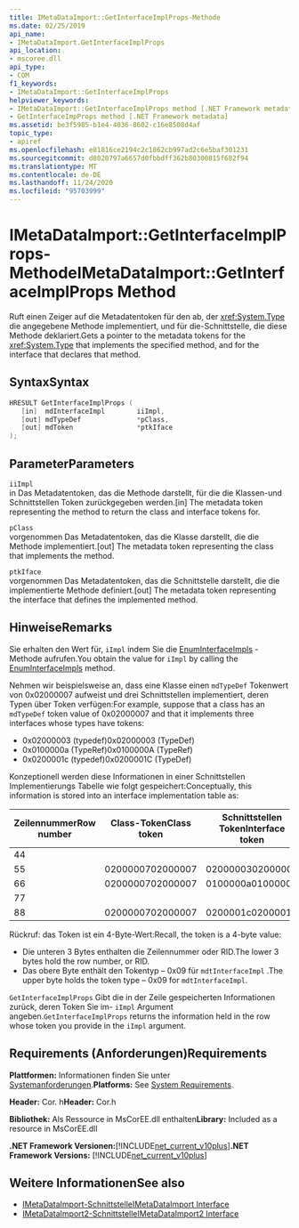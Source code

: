 ```yaml
---
title: IMetaDataImport::GetInterfaceImplProps-Methode
ms.date: 02/25/2019
api_name:
- IMetaDataImport.GetInterfaceImplProps
api_location:
- mscoree.dll
api_type:
- COM
f1_keywords:
- IMetaDataImport::GetInterfaceImplProps
helpviewer_keywords:
- IMetaDataImport::GetInterfaceImplProps method [.NET Framework metadata]
- GetInterfaceImpProps method [.NET Framework metadata]
ms.assetid: be3f5985-b1e4-4036-8602-c16e8508d4af
topic_type:
- apiref
ms.openlocfilehash: e81816ce2194c2c1862cb997ad2c6e5baf301231
ms.sourcegitcommit: d8020797a6657d0fbbdff362b80300815f682f94
ms.translationtype: MT
ms.contentlocale: de-DE
ms.lasthandoff: 11/24/2020
ms.locfileid: "95703999"
---
```

# <a name="imetadataimportgetinterfaceimplprops-method"></a><span data-ttu-id="c447e-102">IMetaDataImport::GetInterfaceImplProps-Methode</span><span class="sxs-lookup"><span data-stu-id="c447e-102">IMetaDataImport::GetInterfaceImplProps Method</span></span>

<span data-ttu-id="c447e-103">Ruft einen Zeiger auf die Metadatentoken für den ab, der <xref:System.Type> die angegebene Methode implementiert, und für die-Schnittstelle, die diese Methode deklariert.</span><span class="sxs-lookup"><span data-stu-id="c447e-103">Gets a pointer to the metadata tokens for the <xref:System.Type> that implements the specified method, and for the interface that declares that method.</span></span>
  
## <a name="syntax"></a><span data-ttu-id="c447e-104">Syntax</span><span class="sxs-lookup"><span data-stu-id="c447e-104">Syntax</span></span>  
  
```cpp  
HRESULT GetInterfaceImplProps (  
   [in]  mdInterfaceImpl        iiImpl,  
   [out] mdTypeDef              *pClass,  
   [out] mdToken                *ptkIface  
);  
```  
  
## <a name="parameters"></a><span data-ttu-id="c447e-105">Parameter</span><span class="sxs-lookup"><span data-stu-id="c447e-105">Parameters</span></span>  

 `iiImpl`  
 <span data-ttu-id="c447e-106">in Das Metadatentoken, das die Methode darstellt, für die die Klassen-und Schnittstellen Token zurückgegeben werden.</span><span class="sxs-lookup"><span data-stu-id="c447e-106">[in] The metadata token representing the method to return the class and interface tokens for.</span></span>  
  
 `pClass`  
 <span data-ttu-id="c447e-107">vorgenommen Das Metadatentoken, das die Klasse darstellt, die die Methode implementiert.</span><span class="sxs-lookup"><span data-stu-id="c447e-107">[out] The metadata token representing the class that implements the method.</span></span>  
  
 `ptkIface`  
 <span data-ttu-id="c447e-108">vorgenommen Das Metadatentoken, das die Schnittstelle darstellt, die die implementierte Methode definiert.</span><span class="sxs-lookup"><span data-stu-id="c447e-108">[out] The metadata token representing the interface that defines the implemented method.</span></span>  

## <a name="remarks"></a><span data-ttu-id="c447e-109">Hinweise</span><span class="sxs-lookup"><span data-stu-id="c447e-109">Remarks</span></span>

 <span data-ttu-id="c447e-110">Sie erhalten den Wert für, `iImpl` indem Sie die [EnumInterfaceImpls](imetadataimport-enuminterfaceimpls-method.md) -Methode aufrufen.</span><span class="sxs-lookup"><span data-stu-id="c447e-110">You obtain the value for `iImpl` by calling the [EnumInterfaceImpls](imetadataimport-enuminterfaceimpls-method.md) method.</span></span>

 <span data-ttu-id="c447e-111">Nehmen wir beispielsweise an, dass eine Klasse einen `mdTypeDef` Tokenwert von 0x02000007 aufweist und drei Schnittstellen implementiert, deren Typen über Token verfügen:</span><span class="sxs-lookup"><span data-stu-id="c447e-111">For example, suppose that a class has an `mdTypeDef` token value of 0x02000007 and that it implements three interfaces whose types have tokens:</span></span>

- <span data-ttu-id="c447e-112">0x02000003 (typedef)</span><span class="sxs-lookup"><span data-stu-id="c447e-112">0x02000003 (TypeDef)</span></span>
- <span data-ttu-id="c447e-113">0x0100000a (TypeRef)</span><span class="sxs-lookup"><span data-stu-id="c447e-113">0x0100000A (TypeRef)</span></span>
- <span data-ttu-id="c447e-114">0x0200001c (typedef)</span><span class="sxs-lookup"><span data-stu-id="c447e-114">0x0200001C (TypeDef)</span></span>

<span data-ttu-id="c447e-115">Konzeptionell werden diese Informationen in einer Schnittstellen Implementierungs Tabelle wie folgt gespeichert:</span><span class="sxs-lookup"><span data-stu-id="c447e-115">Conceptually, this information is stored into an interface implementation table as:</span></span>

| <span data-ttu-id="c447e-116">Zeilennummer</span><span class="sxs-lookup"><span data-stu-id="c447e-116">Row number</span></span> | <span data-ttu-id="c447e-117">Class-Token</span><span class="sxs-lookup"><span data-stu-id="c447e-117">Class token</span></span> | <span data-ttu-id="c447e-118">Schnittstellen Token</span><span class="sxs-lookup"><span data-stu-id="c447e-118">Interface token</span></span> |
|------------|-------------|-----------------|
| <span data-ttu-id="c447e-119">4</span><span class="sxs-lookup"><span data-stu-id="c447e-119">4</span></span>          |             |                 |
| <span data-ttu-id="c447e-120">5</span><span class="sxs-lookup"><span data-stu-id="c447e-120">5</span></span>          | <span data-ttu-id="c447e-121">02000007</span><span class="sxs-lookup"><span data-stu-id="c447e-121">02000007</span></span>    | <span data-ttu-id="c447e-122">02000003</span><span class="sxs-lookup"><span data-stu-id="c447e-122">02000003</span></span>        |
| <span data-ttu-id="c447e-123">6</span><span class="sxs-lookup"><span data-stu-id="c447e-123">6</span></span>          | <span data-ttu-id="c447e-124">02000007</span><span class="sxs-lookup"><span data-stu-id="c447e-124">02000007</span></span>    | <span data-ttu-id="c447e-125">0100000a</span><span class="sxs-lookup"><span data-stu-id="c447e-125">0100000A</span></span>        |
| <span data-ttu-id="c447e-126">7</span><span class="sxs-lookup"><span data-stu-id="c447e-126">7</span></span>          |             |                 |
| <span data-ttu-id="c447e-127">8</span><span class="sxs-lookup"><span data-stu-id="c447e-127">8</span></span>          | <span data-ttu-id="c447e-128">02000007</span><span class="sxs-lookup"><span data-stu-id="c447e-128">02000007</span></span>    | <span data-ttu-id="c447e-129">0200001c</span><span class="sxs-lookup"><span data-stu-id="c447e-129">0200001C</span></span>        |

<span data-ttu-id="c447e-130">Rückruf: das Token ist ein 4-Byte-Wert:</span><span class="sxs-lookup"><span data-stu-id="c447e-130">Recall, the token is a 4-byte value:</span></span>

- <span data-ttu-id="c447e-131">Die unteren 3 Bytes enthalten die Zeilennummer oder RID.</span><span class="sxs-lookup"><span data-stu-id="c447e-131">The lower 3 bytes hold the row number, or RID.</span></span>
- <span data-ttu-id="c447e-132">Das obere Byte enthält den Tokentyp – 0x09 für `mdtInterfaceImpl` .</span><span class="sxs-lookup"><span data-stu-id="c447e-132">The upper byte holds the token type – 0x09 for `mdtInterfaceImpl`.</span></span>

<span data-ttu-id="c447e-133">`GetInterfaceImplProps` Gibt die in der Zeile gespeicherten Informationen zurück, deren Token Sie im- `iImpl` Argument angeben.</span><span class="sxs-lookup"><span data-stu-id="c447e-133">`GetInterfaceImplProps` returns the information held in the row whose token you provide in the `iImpl` argument.</span></span>
  
## <a name="requirements"></a><span data-ttu-id="c447e-134">Requirements (Anforderungen)</span><span class="sxs-lookup"><span data-stu-id="c447e-134">Requirements</span></span>  

 <span data-ttu-id="c447e-135">**Plattformen:** Informationen finden Sie unter [Systemanforderungen](../../get-started/system-requirements.md).</span><span class="sxs-lookup"><span data-stu-id="c447e-135">**Platforms:** See [System Requirements](../../get-started/system-requirements.md).</span></span>  
  
 <span data-ttu-id="c447e-136">**Header:** Cor. h</span><span class="sxs-lookup"><span data-stu-id="c447e-136">**Header:** Cor.h</span></span>  
  
 <span data-ttu-id="c447e-137">**Bibliothek:** Als Ressource in MsCorEE.dll enthalten</span><span class="sxs-lookup"><span data-stu-id="c447e-137">**Library:** Included as a resource in MsCorEE.dll</span></span>  
  
 <span data-ttu-id="c447e-138">**.NET Framework Versionen:**[!INCLUDE[net_current_v10plus](../../../../includes/net-current-v10plus-md.md)]</span><span class="sxs-lookup"><span data-stu-id="c447e-138">**.NET Framework Versions:** [!INCLUDE[net_current_v10plus](../../../../includes/net-current-v10plus-md.md)]</span></span>  
  
## <a name="see-also"></a><span data-ttu-id="c447e-139">Weitere Informationen</span><span class="sxs-lookup"><span data-stu-id="c447e-139">See also</span></span>

- [<span data-ttu-id="c447e-140">IMetaDataImport-Schnittstelle</span><span class="sxs-lookup"><span data-stu-id="c447e-140">IMetaDataImport Interface</span></span>](imetadataimport-interface.md)
- [<span data-ttu-id="c447e-141">IMetaDataImport2-Schnittstelle</span><span class="sxs-lookup"><span data-stu-id="c447e-141">IMetaDataImport2 Interface</span></span>](imetadataimport2-interface.md)

